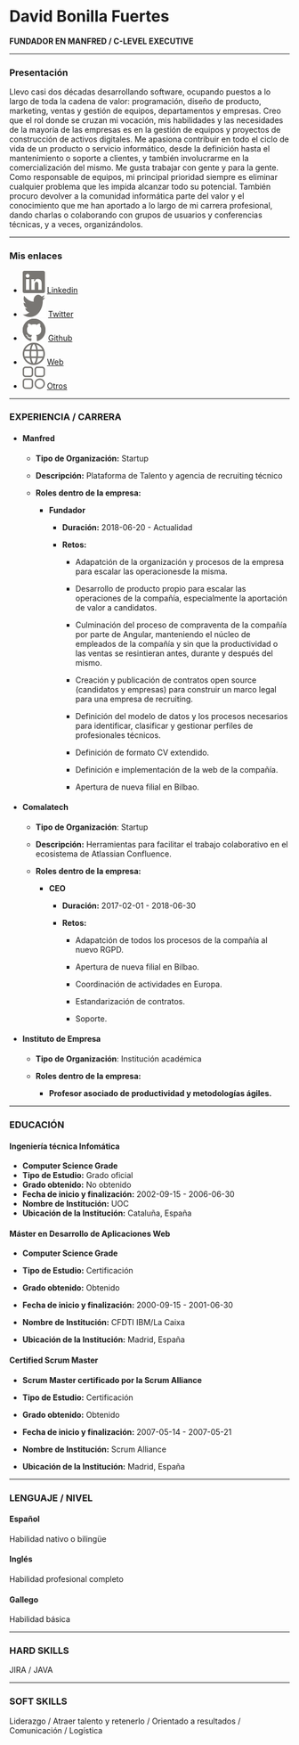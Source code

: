 # David Bonilla Fuertes

**FUNDADOR EN MANFRED / C-LEVEL EXECUTIVE**

---

### Presentación

Llevo casi dos décadas desarrollando software, ocupando puestos a lo largo de toda la cadena de valor: programación, diseño de producto, marketing, ventas y gestión de equipos, departamentos y empresas. Creo que el rol donde se cruzan mi vocación, mis habilidades y las necesidades de la mayoría de las empresas es en la gestión de equipos y proyectos de construcción de activos digitales. Me apasiona contribuir en todo el ciclo de vida de un producto o servicio informático, desde la definición hasta el mantenimiento o soporte a clientes, y también involucrarme en la comercialización del mismo. Me gusta trabajar con gente y para la gente. Como responsable de equipos, mi principal prioridad siempre es eliminar cualquier problema que les impida alcanzar todo su potencial. También procuro devolver a la comunidad informática parte del valor y el conocimiento que me han aportado a lo largo de mi carrera profesional, dando charlas o colaborando con grupos de usuarios y conferencias técnicas, y a veces, organizándolos.

---

### Mis enlaces

- ![linkedin](linkedin.svg) [Linkedin](https://www.linkedin.com)
- ![twitter](twitter.svg) [Twitter](https://www.twitter.com)
- ![github](github.svg) [Github](https://www.github.com)
- ![web](website.svg) [Web](https://www.website.com)
- ![otros](otros.svg) [Otros](https://www.other.com)

---

### EXPERIENCIA / CARRERA

- #### Manfred

  - **Tipo de Organización:** Startup

  - **Descripción:** Plataforma de Talento y agencia de recruiting técnico

  - **Roles dentro de la empresa:**

    - **Fundador**

      - **Duración:** 2018-06-20 - Actualidad

      - **Retos:**

        - Adapatción de la organización y procesos de la empresa para escalar las operacionesde la misma.

        - Desarrollo de producto propio para escalar las operaciones de la compañía, especialmente la aportación de valor a candidatos.

        - Culminación del proceso de compraventa de la compañía por parte de Angular, manteniendo el núcleo de empleados de la compañía y sin que la productividad o las ventas se resintieran antes, durante y después del mismo.

        - Creación y publicación de contratos open source (candidatos y empresas) para construir un marco legal para una empresa de recruiting.

        - Definición del modelo de datos y los procesos necesarios para identificar, clasificar y gestionar perfiles de profesionales técnicos.

        - Definición de formato CV extendido.

        - Definición e implementación de la web de la compañía.

        - Apertura de nueva filial en Bilbao.

- #### Comalatech

  - **Tipo de Organización**: Startup

  - **Descripción:** Herramientas para facilitar el trabajo colaborativo en el ecosistema de Atlassian Confluence.

  - **Roles dentro de la empresa:**

    - **CEO**

      - **Duración:** 2017-02-01 - 2018-06-30

      - **Retos:**

        - Adapatción de todos los procesos de la compañía al nuevo RGPD.

        - Apertura de nueva filial en Bilbao.

        - Coordinación de actividades en Europa.

        - Estandarización de contratos.

        - Soporte.

- #### Instituto de Empresa

  - **Tipo de Organización**: Institución académica

  - **Roles dentro de la empresa:**

    - **Profesor asociado de productividad y metodologías ágiles.**

---

### EDUCACIÓN

#### Ingeniería técnica Infomática

- **Computer Science Grade**
- **Tipo de Estudio:** Grado oficial
- **Grado obtenido:** No obtenido
- **Fecha de inicio y finalización:** 2002-09-15 - 2006-06-30
- **Nombre de Institución:** UOC
- **Ubicación de la Institución:** Cataluña, España

#### Máster en Desarrollo de Aplicaciones Web

- **Computer Science Grade**

- **Tipo de Estudio:** Certificación

- **Grado obtenido:** Obtenido

- **Fecha de inicio y finalización:** 2000-09-15 - 2001-06-30

- **Nombre de Institución:** CFDTI IBM/La Caixa

- **Ubicación de la Institución:** Madrid, España

#### Certified Scrum Master

- **Scrum Master certificado por la Scrum Alliance**

- **Tipo de Estudio:** Certificación

- **Grado obtenido:** Obtenido

- **Fecha de inicio y finalización:** 2007-05-14 - 2007-05-21

- **Nombre de Institución:** Scrum Alliance

- **Ubicación de la Institución:** Madrid, España

---

### LENGUAJE / NIVEL

#### Español

Habilidad nativo o bilingüe

#### Inglés

Habilidad profesional completo

#### Gallego

Habilidad básica

---

### HARD SKILLS

JIRA / JAVA

---

### SOFT SKILLS

Liderazgo / Atraer talento y retenerlo / Orientado a resultados / Comunicación / Logística

